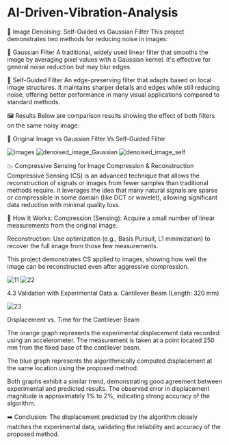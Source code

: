 # AI-Driven-Vibration-Analysis

 🧹 Image Denoising: Self-Guided vs Gaussian Filter
This project demonstrates two methods for reducing noise in images:

🔹 Gaussian Filter
A traditional, widely used linear filter that smooths the image by averaging pixel values with a Gaussian kernel. It's effective for general noise reduction but may blur edges.

🔹 Self-Guided Filter
An edge-preserving filter that adapts based on local image structures. It maintains sharper details and edges while still reducing noise, offering better performance in many visual applications compared to standard methods.

🖼️ Results
Below are comparison results showing the effect of both filters on the same noisy image:

📌 Original Image vs Gaussian Filter Vs Self-Guided Filter

![images](https://github.com/user-attachments/assets/f1bc8abf-5cae-4ba3-82ce-1d57a22f6350)
![denoised_image_Gaussian](https://github.com/user-attachments/assets/417ca467-147a-40a6-86e7-7441b5a6323e)
![denoised_image_self](https://github.com/user-attachments/assets/6da8721f-14f0-4cef-8d84-dede1d69b992)



📉 Compressive Sensing for Image Compression & Reconstruction
Compressive Sensing (CS) is an advanced technique that allows the reconstruction of signals or images from fewer samples than traditional methods require. It leverages the idea that many natural signals are sparse or compressible in some domain (like DCT or wavelet), allowing significant data reduction with minimal quality loss.

🧠 How It Works:
Compression (Sensing): Acquire a small number of linear measurements from the original image.

Reconstruction: Use optimization (e.g., Basis Pursuit, L1 minimization) to recover the full image from those few measurements.

This project demonstrates CS applied to images, showing how well the image can be reconstructed even after aggressive compression.

![11](https://github.com/user-attachments/assets/12be767d-359b-4932-88bf-415336f9ab5a)
![22](https://github.com/user-attachments/assets/cf4b829c-6e1c-4ca3-a4da-03610e8f9dcc)



4.3 Validation with Experimental Data
a. Cantilever Beam (Length: 320 mm)

![23](https://github.com/user-attachments/assets/4eaba35e-0e8a-4735-b723-99c692eb4d19)

Displacement vs. Time for the Cantilever Beam

The orange graph represents the experimental displacement data recorded using an accelerometer. The measurement is taken at a point located 250 mm from the fixed base of the cantilever beam.

The blue graph represents the algorithmically computed displacement at the same location using the proposed method.

Both graphs exhibit a similar trend, demonstrating good agreement between experimental and predicted results. The observed error in displacement magnitude is approximately 1% to 2%, indicating strong accuracy of the algorithm.

➡️ Conclusion:
The displacement predicted by the algorithm closely matches the experimental data, validating the reliability and accuracy of the proposed method.







